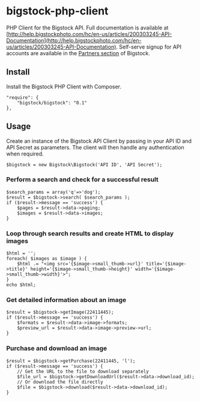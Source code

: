 bigstock-php-client
===================

PHP Client for the Bigstock API. Full documentation is available at [http://help.bigstockphoto.com/hc/en-us/articles/200303245-API-Documentation](http://help.bigstockphoto.com/hc/en-us/articles/200303245-API-Documentation). 
Self-serve signup for API accounts are available in the [Partners section](https://www.bigstockphoto.com/partners) of Bigstock.

Install
-------
Install the Bigstock PHP Client with Composer.

    "require": {
        "bigstock/bigstock": "0.1"
    },


Usage
-----

Create an instance of the Bigstock API Client by passing in your API ID and API Secret as parameters. 
The client will then handle any authentication when required.

    $bigstock = new Bigstock\Bigstock('API ID', 'API Secret');
    

### Perform a search and check for a successful result

    $search_params = array('q'=>'dog');
    $result = $bigstock->search( $search_params );
    if ($result->message == 'success') {
        $pages = $result->data->paging;
        $images = $result->data->images;
    }

### Loop through search results and create HTML to display images

    $html = '';
    foreach( $images as $image ) {
        $html .= "<img src='{$image->small_thumb->url}' title='{$image->title}' height='{$image->small_thumb->height}' width='{$image->small_thumb->width}'>";
    }
    echo $html;

### Get detailed information about an image

    $result = $bigstock->getImage(22411445);
    if ($result->message == 'success') {
        $formats = $result->data->image->formats;
        $preview_url = $result->data->image->preview->url;
    }

### Purchase and download an image

    $result = $bigstock->getPurchase(22411445, 'l');
    if ($result->message == 'success') {
        // Get the URL to the file to download separately
        $file_url = $bigstock->getDownloadUrl($result->data->download_id);
        // Or download the file directly
        $file = $bigstock->download($result->data->download_id);
    }

